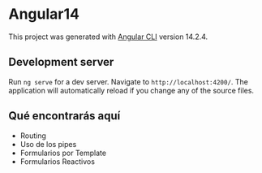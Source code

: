 # Angular14

This project was generated with [Angular CLI](https://github.com/angular/angular-cli) version 14.2.4.

## Development server

Run `ng serve` for a dev server. Navigate to `http://localhost:4200/`. The application will automatically reload if you change any of the source files.

## Qué encontrarás aquí

- Routing
- Uso de los pipes
- Formularios por Template
- Formularios Reactivos